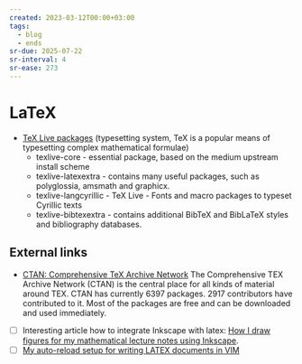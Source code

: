 ```yaml
---
created: 2023-03-12T00:00+03:00
tags:
  - blog
  - ends
sr-due: 2025-07-22
sr-interval: 4
sr-ease: 273
---
```


# LaTeX

- [TeX Live packages](https://tug.org/texlive/) (typesetting system, TeX is a popular means of typesetting complex mathematical formulae)
  - texlive-core - essential package, based on the medium upstream install scheme
  - texlive-latexextra - contains many useful packages, such as polyglossia, amsmath and graphicx.
  - texlive-langcyrillic - TeX Live - Fonts and macro packages to typeset Cyrillic texts
  - texlive-bibtexextra - contains additional BibTeX and BibLaTeX styles and bibliography databases.

## External links

- [CTAN: Comprehensive TeX Archive Network](https://ctan.org/) The Comprehensive TEX Archive Network (CTAN) is the central place for all kinds of material around TEX. CTAN has currently 6397 packages. 2917 contributors have contributed to it. Most of the packages are free and can be downloaded and used immediately.
- [ ] Interesting article how to integrate Inkscape with latex: [How I draw figures for my mathematical lecture notes using Inkscape](https://castel.dev/post/lecture-notes-2/).
- [ ] [My auto-reload setup for writing LATEX documents in VIM](https://nikopj.github.io/blog/auto-reload-latex/#update_january_17th_2021)
